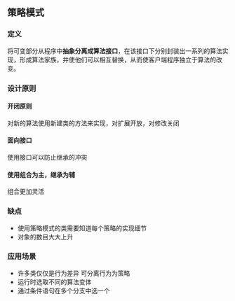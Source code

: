 ## 策略模式

### 定义

将可变部分从程序中**抽象分离成算法接口**，在该接口下分别封装出一系列的算法实现，形成算法家族，并使他们可以相互替换，从而使客户端程序独立于算法的改变。

### 设计原则

#### 开闭原则

对新的算法使用新建类的方法来实现，对扩展开放，对修改关闭

#### 面向接口

使用接口可以防止继承的冲突

#### 使用组合为主，继承为辅

组合更加灵活

### 缺点

+ 使用策略模式的类需要知道每个策略的实现细节
+ 对象的数目大大上升

### 应用场景

+ 许多类仅仅是行为差异 可分离行为为策略
+ 运行时选取不同的算法变体
+ 通过条件语句在多个分支中选一个

